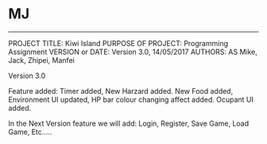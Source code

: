 # MJ
-----------------------------------------------------------------------
PROJECT TITLE: Kiwi Island
PURPOSE OF PROJECT: Programming Assignment
VERSION or DATE: Version 3.0, 14/05/2017
AUTHORS: AS Mike, Jack, Zhipei, Manfei

Version 3.0

Feature added:
Timer added,
New Harzard added.
New Food added,
Environment UI updated,
HP bar colour changing affect added.
Ocupant UI added.

In the Next Version feature we will add:
Login,
Register,
Save Game,
Load Game,
Etc.....
